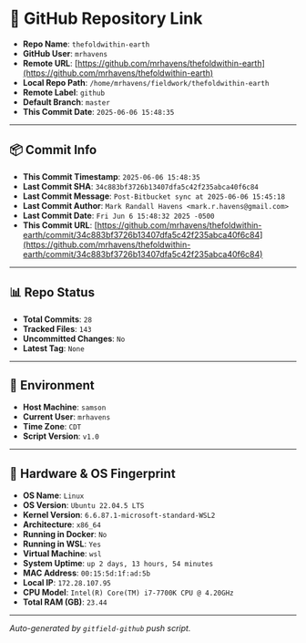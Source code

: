# 🔗 GitHub Repository Link

- **Repo Name**: `thefoldwithin-earth`
- **GitHub User**: `mrhavens`
- **Remote URL**: [https://github.com/mrhavens/thefoldwithin-earth](https://github.com/mrhavens/thefoldwithin-earth)
- **Local Repo Path**: `/home/mrhavens/fieldwork/thefoldwithin-earth`
- **Remote Label**: `github`
- **Default Branch**: `master`
- **This Commit Date**: `2025-06-06 15:48:35`

---

## 📦 Commit Info

- **This Commit Timestamp**: `2025-06-06 15:48:35`
- **Last Commit SHA**: `34c883bf3726b13407dfa5c42f235abca40f6c84`
- **Last Commit Message**: `Post-Bitbucket sync at 2025-06-06 15:45:18`
- **Last Commit Author**: `Mark Randall Havens <mark.r.havens@gmail.com>`
- **Last Commit Date**: `Fri Jun 6 15:48:32 2025 -0500`
- **This Commit URL**: [https://github.com/mrhavens/thefoldwithin-earth/commit/34c883bf3726b13407dfa5c42f235abca40f6c84](https://github.com/mrhavens/thefoldwithin-earth/commit/34c883bf3726b13407dfa5c42f235abca40f6c84)

---

## 📊 Repo Status

- **Total Commits**: `28`
- **Tracked Files**: `143`
- **Uncommitted Changes**: `No`
- **Latest Tag**: `None`

---

## 🧭 Environment

- **Host Machine**: `samson`
- **Current User**: `mrhavens`
- **Time Zone**: `CDT`
- **Script Version**: `v1.0`

---

## 🧬 Hardware & OS Fingerprint

- **OS Name**: `Linux`
- **OS Version**: `Ubuntu 22.04.5 LTS`
- **Kernel Version**: `6.6.87.1-microsoft-standard-WSL2`
- **Architecture**: `x86_64`
- **Running in Docker**: `No`
- **Running in WSL**: `Yes`
- **Virtual Machine**: `wsl`
- **System Uptime**: `up 2 days, 13 hours, 54 minutes`
- **MAC Address**: `00:15:5d:1f:ad:5b`
- **Local IP**: `172.28.107.95`
- **CPU Model**: `Intel(R) Core(TM) i7-7700K CPU @ 4.20GHz`
- **Total RAM (GB)**: `23.44`

---

_Auto-generated by `gitfield-github` push script._

